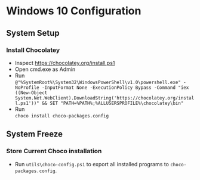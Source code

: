 # Windows 10 Configuration

## System Setup

### Install Chocolatey

* Inspect https://chocolatey.org/install.ps1
* Open cmd.exe as Admin
* Run  
    ```@"%SystemRoot%\System32\WindowsPowerShell\v1.0\powershell.exe" -NoProfile -InputFormat None -ExecutionPolicy Bypass -Command "iex ((New-Object System.Net.WebClient).DownloadString('https://chocolatey.org/install.ps1'))" && SET "PATH=%PATH%;%ALLUSERSPROFILE%\chocolatey\bin"```
* Run   
    ```choco install choco-packages.config```

## System Freeze

### Store Current Choco installation

* Run `utils\choco-config.ps1` to export all installed programs to `choco-packages.config`.
